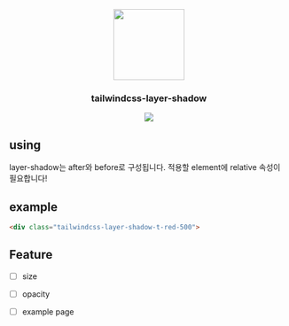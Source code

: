 <div align="center">
  <img src="https://github.com/Hansanghyeon/tailwindcss-layer-shadow/assets/42893446/cb0fc285-cdaf-427d-8f51-01f613aee938" alt="" width="128" />

  ### tailwindcss-layer-shadow

  ![](https://img.shields.io/badge/tailwindcss-0F172A?&logo=tailwindcss)
</div>

## using

layer-shadow는 after와 before로 구성됩니다. 적용할 element에 relative 속성이 필요합니다!

## example

```html
<div class="tailwindcss-layer-shadow-t-red-500">
```

## Feature

- [ ] size
- [ ] opacity
- [ ] example page


